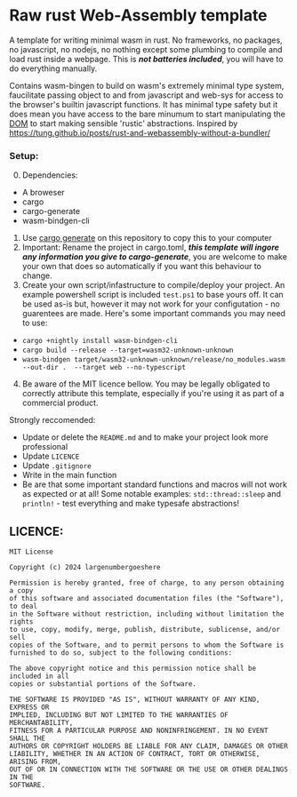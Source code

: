 # Raw rust Web-Assembly template
A template for writing minimal wasm in rust. 
No frameworks, no packages, no javascript, no nodejs, no nothing except some plumbing to compile and load rust inside a webpage. This is ***not batteries included***, you will have to do everything manually.

Contains wasm-bingen to build on wasm's extremely minimal type system, faucilitate passing object to and from javascript and web-sys for access to the browser's builtin javascript functions. It has minimal type safety but it does mean you have access to the bare minumum to start manipulating the [DOM](https://en.wikipedia.org/wiki/Document_Object_Model) to start making sensible 'rustic' abstractions.
Inspired by https://tung.github.io/posts/rust-and-webassembly-without-a-bundler/

### Setup:
0. Dependencies:
- A broweser
- cargo
- cargo-generate
- wasm-bindgen-cli
1. Use [cargo generate](https://github.com/cargo-generate/cargo-generate?tab=readme-ov-file) on this repository to copy this to your computer
2. Important: Rename the project in cargo.toml, ***this template will ingore any information you give to cargo-generate***, you are welcome to make your own that does so automatically if you want this behaviour to change.
3. Create your own script/infastructure to compile/deploy your project. An example powershell script is included `test.ps1` to base yours off. It can be used as-is but, however it may not work for your configutation - no guarentees are made.
Here's some important commands you may need to use:
- `cargo +nightly install wasm-bindgen-cli`
- `cargo build --release --target=wasm32-unknown-unknown`
- `wasm-bindgen target/wasm32-unknown-unknown/release/no_modules.wasm --out-dir .  --target web --no-typescript`


4. Be aware of the MIT licence bellow. You may be legally obligated to correctly attribute this template, especially if you're using it as part of a commercial product.

Strongly reccomended:
- Update or delete the `README.md` and to make your project look more professional
- Update `LICENCE`
- Update `.gitignore`
- Write in the main function
- Be are that some important standard functions and macros will not work as expected or at all! Some notable examples: `std::thread::sleep` and `println!` - test everything and make typesafe abstractions! 

## LICENCE:
```
MIT License

Copyright (c) 2024 largenumbergoeshere

Permission is hereby granted, free of charge, to any person obtaining a copy
of this software and associated documentation files (the "Software"), to deal
in the Software without restriction, including without limitation the rights
to use, copy, modify, merge, publish, distribute, sublicense, and/or sell
copies of the Software, and to permit persons to whom the Software is
furnished to do so, subject to the following conditions:

The above copyright notice and this permission notice shall be included in all
copies or substantial portions of the Software.

THE SOFTWARE IS PROVIDED "AS IS", WITHOUT WARRANTY OF ANY KIND, EXPRESS OR
IMPLIED, INCLUDING BUT NOT LIMITED TO THE WARRANTIES OF MERCHANTABILITY,
FITNESS FOR A PARTICULAR PURPOSE AND NONINFRINGEMENT. IN NO EVENT SHALL THE
AUTHORS OR COPYRIGHT HOLDERS BE LIABLE FOR ANY CLAIM, DAMAGES OR OTHER
LIABILITY, WHETHER IN AN ACTION OF CONTRACT, TORT OR OTHERWISE, ARISING FROM,
OUT OF OR IN CONNECTION WITH THE SOFTWARE OR THE USE OR OTHER DEALINGS IN THE
SOFTWARE.
```